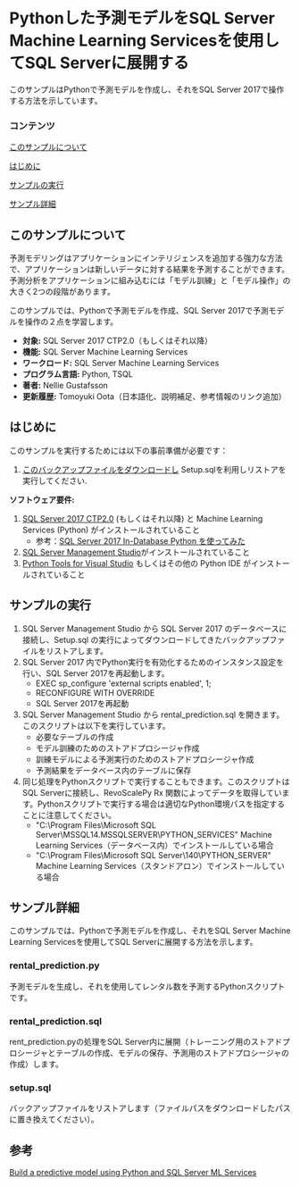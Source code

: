 # Pythonした予測モデルをSQL Server Machine Learning Servicesを使用してSQL Serverに展開する

このサンプルはPythonで予測モデルを作成し、それをSQL Server 2017で操作する方法を示しています。

### コンテンツ


[このサンプルについて](#このサンプルについて)

[はじめに](#はじめに)

[サンプルの実行](#サンプルの実行)

[サンプル詳細](#サンプル詳細)



## このサンプルについて

予測モデリングはアプリケーションにインテリジェンスを追加する強力な方法で、アプリケーションは新しいデータに対する結果を予測することができます。
予測分析をアプリケーションに組み込むには「モデル訓練」と「モデル操作」の大きく2つの段階があります。

このサンプルでは、Pythonで予測モデルを作成、SQL Server 2017で予測モデルを操作の２点を学習します。


<!-- Delete the ones that don't apply -->
- **対象:** SQL Server 2017 CTP2.0（もしくはそれ以降）
- **機能:** SQL Server Machine Learning Services 
- **ワークロード:** SQL Server Machine Learning Services
- **プログラム言語:** Python, TSQL
- **著者:** Nellie Gustafsson
- **更新履歴:** Tomoyuki Oota（日本語化、説明補足、参考情報のリンク追加）

## はじめに

このサンプルを実行するためには以下の事前準備が必要です：
1. [このバックアップファイルをダウンロードし](https://deve2e.azureedge.net/sqlchoice/static/TutorialDB.bak) Setup.sqlを利用しリストアを実行してください. 

**ソフトウェア要件:**
1. [SQL Server 2017 CTP2.0](https://www.microsoft.com/en-us/sql-server/sql-server-2017) (もしくはそれ以降) と Machine Learning Services (Python) がインストールされていること
   *  参考：[SQL Server 2017 In-Database Python を使ってみた](https://blogs.msdn.microsoft.com/dataplatjp/2017/05/29/sqlserver2017-in-database-python/)
2. [SQL Server Management Studio](https://docs.microsoft.com/en-us/sql/ssms/download-sql-server-management-studio-ssms)がインストールされていること
3. [Python Tools for Visual Studio](https://www.visualstudio.com/vs/python/) もしくはその他の Python IDE がインストールされていること

## サンプルの実行
1. SQL Server Management Studio から SQL Server 2017 のデータベースに接続し、Setup.sql の実行によってダウンロードしてきたバックアップファイルをリストアします。
2. SQL Server 2017 内でPython実行を有効化するためのインスタンス設定を行い、SQL Server 2017を再起動します。
   *  EXEC sp_configure 'external scripts enabled', 1;
   *  RECONFIGURE WITH OVERRIDE
   *  SQL Server 2017を再起動
3. SQL Server Management Studio から rental_prediction.sql を開きます。
このスクリプトは以下を実行しています。
   *  必要なテーブルの作成
   *  モデル訓練のためのストアドプロシージャ作成
   *  訓練モデルによる予測実行のためのストアドプロシージャ作成
   *  予測結果をデータベース内のテーブルに保存
4. 同じ処理をPythonスクリプトで実行することもできます。このスクリプトはSQL Serverに接続し、RevoScalePy Rx 関数によってデータを取得しています。Pythonスクリプトで実行する場合は適切なPython環境パスを指定することに注意してください。
   *  "C:\Program Files\Microsoft SQL Server\MSSQL14.MSSQLSERVER\PYTHON_SERVICES" Machine Learning Services（データベース内）でインストールしている場合
   *  "C:\Program Files\Microsoft SQL Server\140\PYTHON_SERVER" Machine Learning Services（スタンドアロン）でインストールしている場合

## サンプル詳細

このサンプルでは、Pythonで予測モデルを作成し、それをSQL Server Machine Learning Servicesを使用してSQL Serverに展開する方法を示します。

### rental_prediction.py
予測モデルを生成し、それを使用してレンタル数を予測するPythonスクリプトです。

###  rental_prediction.sql
rent_prediction.pyの処理をSQL Server内に展開（トレーニング用のストアドプロシージャとテーブルの作成、モデルの保存、予測用のストアドプロシージャの作成）します。

###  setup.sql
バックアップファイルをリストアします（ファイルパスをダウンロードしたパスに置き換えてください）。

## 参考
[Build a predictive model using Python and SQL Server ML Services](https://microsoft.github.io/sql-ml-tutorials/python/rentalprediction/)





